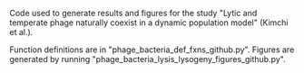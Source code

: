 Code used to generate results and figures for the study "Lytic and temperate phage naturally coexist in a dynamic population model" (Kimchi et al.). 

Function definitions are in "phage_bacteria_def_fxns_github.py". Figures are generated by running "phage_bacteria_lysis_lysogeny_figures_github.py".
